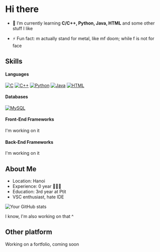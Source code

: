 # Hi there

- 🌱 I’m currently learning **C/C++, Python, Java, HTML** and some other stuff I like

- ⚡ Fun fact: m actually stand for metal, like mf doom; while f is not for face

## Skills

#### Languages
[![C](https://img.shields.io/badge/C-00599C?logo=c&logoColor=white)](https://github.com/hazerMf)
[![C++](https://img.shields.io/badge/C++-%2300599C.svg?logo=c%2B%2B&logoColor=white)](https://github.com/hazerMf)
[![Python](https://img.shields.io/badge/Python-3776AB?logo=python&logoColor=fff)](https://github.com/hazerMf)
[![Java](https://img.shields.io/badge/Java-%23ED8B00.svg?logo=openjdk&logoColor=white)](https://github.com/hazerMf)
[![HTML](https://img.shields.io/badge/HTML-%23E34F26.svg?logo=html5&logoColor=white)](https://github.com/hazerMf)

#### Databases
[![MySQL](https://img.shields.io/badge/MySQL-4479A1?logo=mysql&logoColor=fff)](https://github.com/hazerMf)

#### Front-End Frameworks
I'm working on it

#### Back-End Frameworks
I'm working on it

## About Me
- Location: Hanoi
- Experience: 0 year 🧑🏻‍💻
- Education: 3rd year at Ptit
- VSC enthusiast, hate IDE

![Your GitHub stats](https://github-readme-stats-git-masterrstaa-rickstaa.vercel.app/api?username=hazerMf&show_icons=true&theme=radical)

<!-- ![Top Langs](https://github-readme-stats.vercel.app/api/top-langs/?username=hazerMfE&layout=compact&theme=dark)<br/> -->



I know, I'm also working on that ^

## Other platform
Working on a fortfolio, coming soon

<!--
Catch up to see what this degen is on<br>
[![AniList](https://img.shields.io/badge/AniList-02A9FF?logo=anilist&logoColor=fff)]([#](https://anilist.co/user/HaZerMf/))
[![Letterboxd](https://img.shields.io/badge/Letterboxd-1A1F71%3Flogo%3Dletterboxd%26logoColor%3Dfff?logo=https%3A%2F%2Fa.ltrbxd.com%2Flogos%2Fletterboxd-logo-h-neg-rgb-1000px.png)](#)


<!--
**hazerMf/hazerMf** is a ✨ _special_ ✨ repository because its `README.md` (this file) appears on your GitHub profile.

Here are some ideas to get you started:

- 🔭 I’m currently working on ...
- 🌱 I’m currently learning ...
- 👯 I’m looking to collaborate on ...
- 🤔 I’m looking for help with ...
- 💬 Ask me about ...
- 📫 How to reach me: ...
- 😄 Pronouns: ...
- ⚡ Fun fact: ...
-->
